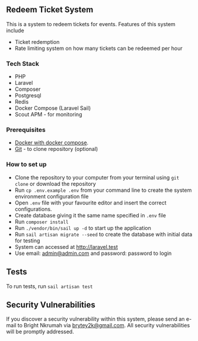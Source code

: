 ## Redeem Ticket System

This is a system to redeem tickets for events. Features of this system include
- Ticket redemption
- Rate limiting system on how many tickets can be redeemed per hour

### Tech Stack
- PHP
- Laravel
- Composer
- Postgresql
- Redis
- Docker Compose (Laravel Sail)
- Scout APM - for monitoring

### Prerequisites
- [Docker with docker compose](https://www.docker.com/).
- [Git](https://git-scm.com/) - to clone repository (optional)

### How to set up
- Clone the repository to your computer from your terminal using `git clone` or download the repository
- Run `cp .env.example .env` from your command line to create the system environment configuration file
- Open `.env` file with your favourite editor and insert the correct configurations.
- Create database giving it the same name specified in `.env` file
- Run `composer install`
- Run `./vendor/bin/sail up -d` to start up the application
- Run `sail artisan migrate --seed` to create the database with initial data for testing
- System can accessed at http://laravel.test
- Use email: admin@admin.com and password: password to login

## Tests
To run tests, run `sail artisan test`

## Security Vulnerabilities

If you discover a security vulnerability within this system, please send an e-mail to Bright Nkrumah via [brytey2k@gmail.com](mailto:brytey2k@gmail.com). All security vulnerabilities will be promptly addressed.
